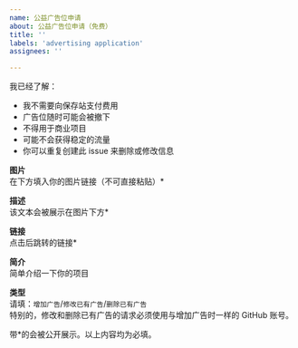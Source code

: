 ```yaml
---
name: 公益广告位申请
about: 公益广告位申请（免费）
title: ''
labels: 'advertising application'
assignees: ''

---
```


我已经了解：
- 我不需要向保存站支付费用
- 广告位随时可能会被撤下
- 不得用于商业项目
- 可能不会获得稳定的流量
- 你可以重复创建此 issue 来删除或修改信息


**图片**  
在下方填入你的图片链接（不可直接粘贴）*

**描述**  
该文本会被展示在图片下方*

**链接**  
点击后跳转的链接*

**简介**  
简单介绍一下你的项目

**类型**  
请填：`增加广告`/`修改已有广告`/`删除已有广告`  
特别的，修改和删除已有广告的请求必须使用与增加广告时一样的 GitHub 账号。

带*的会被公开展示。以上内容均为必填。
